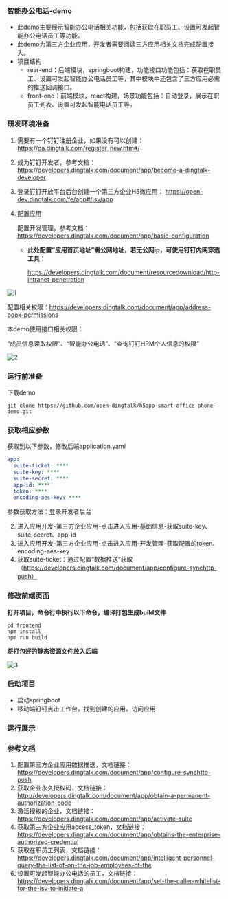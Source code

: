 ### 智能办公电话-demo

- 此demo主要展示智能办公电话相关功能，包括获取在职员工、设置可发起智能办公电话员工等功能。
- 此demo为第三方企业应用，开发者需要阅读三方应用相关文档完成配置接入。
- 项目结构
  - rear-end：后端模块，springboot构建，功能接口功能包括：获取在职员工、设置可发起智能办公电话员工等，其中模块中还包含了三方应用必需的推送回调接口。
  - front-end：前端模块，react构建，场景功能包括：自动登录，展示在职员工列表、设置可发起智能电话员工等。

### 研发环境准备

1. 需要有一个钉钉注册企业，如果没有可以创建：https://oa.dingtalk.com/register_new.htm#/

2. 成为钉钉开发者，参考文档：https://developers.dingtalk.com/document/app/become-a-dingtalk-developer

3. 登录钉钉开放平台后台创建一个第三方企业H5微应用： https://open-dev.dingtalk.com/fe/app#/isv/app

4. 配置应用

   配置开发管理，参考文档：https://developers.dingtalk.com/document/app/basic-configuration

   - **此处配置“应用首页地址”需公网地址，若无公网ip，可使用钉钉内网穿透工具：**

     https://developers.dingtalk.com/document/resourcedownload/http-intranet-penetration

![1](https://img.alicdn.com/imgextra/i1/O1CN010uGazP1mNU4VYDXjL_!!6000000004942-2-tps-1440-714.png)



配置相关权限：https://developers.dingtalk.com/document/app/address-book-permissions

本demo使用接口相关权限：

“成员信息读取权限”、“智能办公电话”、“查询钉钉HRM个人信息的权限”

![2](https://img.alicdn.com/imgextra/i2/O1CN017EjCGQ1C9RlSgNwXI_!!6000000000038-2-tps-1440-657.png)


### 运行前准备

 下载demo

```shell
git clone https://github.com/open-dingtalk/h5app-smart-office-phone-demo.git
```

### 获取相应参数

获取到以下参数，修改后端application.yaml

```yaml
app:
  suite-ticket: ****
  suite-key: ****
  suite-secret: ****
  app-id: ****
  token: ****
  encoding-aes-key: ****

```

参数获取方法：登录开发者后台

2. 进入应用开发-第三方企业应用-点击进入应用-基础信息-获取suite-key、suite-secret、app-id
2. 进入应用开发-第三方企业应用-点击进入应用-开发管理-获取配置的token、encoding-aes-key
3. 获取suite-ticket：通过配置“数据推送”获取（https://developers.dingtalk.com/document/app/configure-synchttp-push）

### 修改前端页面

**打开项目，命令行中执行以下命令，编译打包生成build文件**

```shell
cd frontend
npm install
npm run build
```

**将打包好的静态资源文件放入后端**

![3](https://img.alicdn.com/imgextra/i4/O1CN01DXYZDM1ZlfzEXX9fr_!!6000000003235-2-tps-378-498.png)

### 启动项目

- 启动springboot
- 移动端钉钉点击工作台，找到创建的应用，访问应用

### 运行展示



### 参考文档

1. 配置第三方企业应用数据推送，文档链接：https://developers.dingtalk.com/document/app/configure-synchttp-push
2. 获取企业永久授权码，文档链接：http://developers.dingtalk.com/document/app/obtain-a-permanent-authorization-code
3. 激活授权的企业，文档链接：https://developers.dingtalk.com/document/app/activate-suite
4. 获取第三方企业应用access_token，文档链接：https://developers.dingtalk.com/document/app/obtains-the-enterprise-authorized-credential
5. 获取在职员工列表，文档链接：https://developers.dingtalk.com/document/app/intelligent-personnel-query-the-list-of-on-the-job-employees-of-the
6. 设置可发起智能办公电话的员工，文档链接：https://developers.dingtalk.com/document/app/set-the-caller-whitelist-for-the-isv-to-initiate-a
